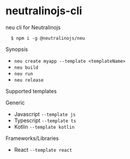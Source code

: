 # neutralinojs-cli

neu cli for Neutralinojs

```
  $ npm i -g @neutralinojs/neu
```

Synopsis

- `neu create myapp --template <templateName>`
- `neu build`
- `neu run`
- `neu release`

Supported templates

Generic

- Javascript `--template js`
- Typescript `--template ts`
- Kotlin `--template kotlin`

Frameworks/Libraries

- React `--template react`
